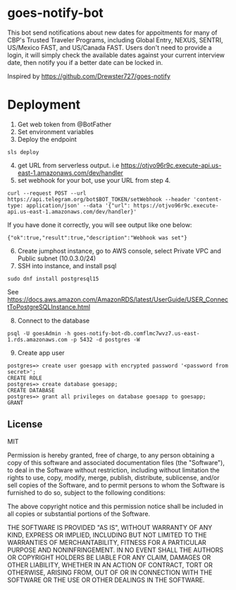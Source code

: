 # goes-notify-bot

This bot send notifications about new dates for appoitments for many of CBP's Trusted Traveler Programs, including Global Entry, NEXUS, SENTRI, US/Mexico FAST, and US/Canada FAST. Users don't need to provide a login, it will simply check the available dates against your current interview date, then notify you if a better date can be locked in.

Inspired by https://github.com/Drewster727/goes-notify


# Deployment

1. Get web token from @BotFather
2. Set environment variables
3. Deploy the endpoint
```
sls deploy
```
4. get URL from serverless output. i.e https://otjvo96r9c.execute-api.us-east-1.amazonaws.com/dev/handler
5. set webhook for your bot, use your URL from step 4.
```
curl --request POST --url https://api.telegram.org/bot$BOT_TOKEN/setWebhook --header 'content-type: application/json' --data '{"url": https://otjvo96r9c.execute-api.us-east-1.amazonaws.com/dev/handler}'
```
If you have done it correctly, you will see output like one below:
```
{"ok":true,"result":true,"description":"Webhook was set"}
```
6. Create jumphost instance, go to AWS console, select Private VPC and Public subnet (10.0.3.0/24) 
7. SSH into instance, and install psql
```
sudo dnf install postgresql15
```
See https://docs.aws.amazon.com/AmazonRDS/latest/UserGuide/USER_ConnectToPostgreSQLInstance.html

8. Connect to the database
```
psql -U goesAdmin -h goes-notify-bot-db.comflmc7wvz7.us-east-1.rds.amazonaws.com -p 5432 -d postgres -W
```

9. Create app user
```
postgres=> create user goesapp with encrypted password '<password from secret>';
CREATE ROLE
postgres=> create database goesapp;
CREATE DATABASE
postgres=> grant all privileges on database goesapp to goesapp;
GRANT
```

## License
MIT

Permission is hereby granted, free of charge, to any person obtaining a copy of this software and associated documentation files (the "Software"), to deal in the Software without restriction, including without limitation the rights to use, copy, modify, merge, publish, distribute, sublicense, and/or sell copies of the Software, and to permit persons to whom the Software is furnished to do so, subject to the following conditions:

The above copyright notice and this permission notice shall be included in all copies or substantial portions of the Software.

THE SOFTWARE IS PROVIDED "AS IS", WITHOUT WARRANTY OF ANY KIND, EXPRESS OR IMPLIED, INCLUDING BUT NOT LIMITED TO THE WARRANTIES OF MERCHANTABILITY, FITNESS FOR A PARTICULAR PURPOSE AND NONINFRINGEMENT. IN NO EVENT SHALL THE AUTHORS OR COPYRIGHT HOLDERS BE LIABLE FOR ANY CLAIM, DAMAGES OR OTHER LIABILITY, WHETHER IN AN ACTION OF CONTRACT, TORT OR OTHERWISE, ARISING FROM, OUT OF OR IN CONNECTION WITH THE SOFTWARE OR THE USE OR OTHER DEALINGS IN THE SOFTWARE.
